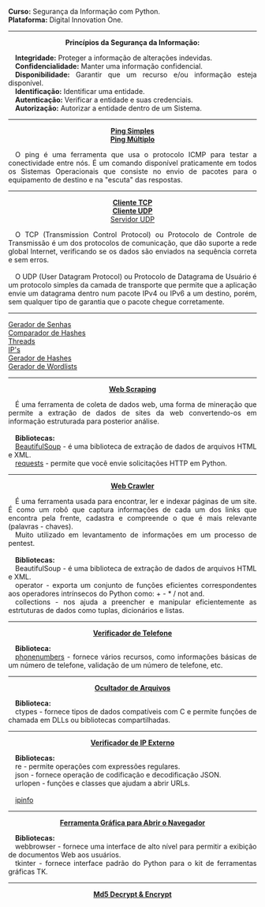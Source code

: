 **Curso:** Segurança da Informação com Python. <br>
**Plataforma:** Digital Innovation One.

<hr>

<p align="center">
    <strong>Princípios da Segurança da Informação:</strong>
</p>

<p align="justify">
    &emsp;<strong>Integridade:</strong> Proteger a informação de alterações indevidas.
    <br>
    &emsp;<strong>Confidencialidade:</strong> Manter uma informação confidencial.
    <br>
    &emsp;<strong>Disponibilidade:</strong> Garantir que um recurso e/ou informação esteja disponível.
    <br>
    &emsp;<strong>Identificação:</strong> Identificar uma entidade.
    <br>
    &emsp;<strong>Autenticação:</strong> Verificar a entidade e suas credenciais.
    <br>
    &emsp;<strong>Autorização:</strong> Autorizar a entidade dentro de um Sistema.
</p>

<hr>

<p align="center">
    <a href="https://github.com/lucasrmagalhaes/seguranca_informacao-py/blob/main/ping_simples.py"><strong>Ping Simples</strong></a>
    <br>
    <a href="https://github.com/lucasrmagalhaes/seguranca_informacao-py/blob/main/ping_multiplo.py"><strong>Ping Múltiplo</strong></a>
</p>

<p align="justify">
    &emsp;O ping é uma ferramenta que usa o protocolo ICMP para testar a conectividade entre nós. É um comando disponível praticamente em todos os Sistemas Operacionais que consiste no envio de pacotes para o equipamento de destino e na "escuta" das respostas.
</p>

<hr>

<p align="center">
    <a href="https://github.com/lucasrmagalhaes/seguranca_informacao-py/blob/main/cliente_TCP.py"><strong>Cliente TCP</strong></a>
    <br>
    <a href="https://github.com/lucasrmagalhaes/seguranca_informacao-py/blob/main/cliente_UDP.py"><strong>Cliente UDP</strong></a>
    <br>
    <a href="https://github.com/lucasrmagalhaes/seguranca_informacao-py/blob/main/servidor_UDP.py">Servidor UDP</a>
</p>

<p align="justify">
    &emsp;O TCP (Transmission Control Protocol) ou Protocolo de Controle de Transmissão é um dos protocolos de comunicação, que dão suporte a rede global Internet, verificando se os dados são enviados na sequência correta e sem erros.
    <br><br>
    &emsp;O UDP (User Datagram Protocol) ou Protocolo de Datagrama de Usuário é um protocolo simples da camada de transporte que permite que a aplicação envie um datagrama dentro num pacote IPv4 ou IPv6 a um destino, porém, sem qualquer tipo de garantia que o pacote chegue corretamente.
</p>

<hr>

[Gerador de Senhas](https://github.com/lucasrmagalhaes/seguranca_informacao-py/blob/main/gerador_de_senhas.py) <br>
[Comparador de Hashes](https://github.com/lucasrmagalhaes/seguranca_informacao-py/blob/main/comparador_de_hashes.py) <br>
[Threads](https://github.com/lucasrmagalhaes/seguranca_informacao-py/blob/main/threads.py) <br>
[IP's](https://github.com/lucasrmagalhaes/seguranca_informacao-py/blob/main/ips.py) <br>
[Gerador de Hashes](https://github.com/lucasrmagalhaes/seguranca_informacao-py/blob/main/gerador_de_hashes.py) <br>
[Gerador de Wordlists](https://github.com/lucasrmagalhaes/seguranca_informacao-py/blob/main/gerador_de_wordlists.py)

<hr>

<p align="center">
    <a href="https://github.com/lucasrmagalhaes/seguranca_informacao-py/blob/main/web_scraping.py"><strong>Web Scraping</strong></a>
</p>

<p align="justify">
    &emsp;É uma ferramenta de coleta de dados web, uma forma de mineração que permite a extração de dados de sites da web convertendo-os em informação estruturada para posterior análise. <br><br>
    &emsp;<strong>Bibliotecas:</strong> <br> 
    &emsp;<a href="https://pypi.org/project/beautifulsoup4/">BeautifulSoup</a> - é uma biblioteca de extração de dados de arquivos HTML e XML. <br> 
    &emsp;<a href="https://pypi.org/project/requests/">requests</a> - permite que você envie solicitações HTTP em Python.
</p>

<hr>

<p align="center">
    <a href="https://github.com/lucasrmagalhaes/seguranca_informacao-py/blob/main/web_crawler.py"><strong>Web Crawler</strong></a>
</p>

<p align="justify">
    &emsp;É uma ferramenta usada para encontrar, ler e indexar páginas de um site. É como um robô que captura informações de cada um dos links que encontra pela frente, cadastra e compreende o que é mais relevante (palavras - chaves). 
    <br>
    &emsp;Muito utilizado em levantamento de informações em um processo de pentest. 
    <br><br>
    &emsp;<strong>Bibliotecas:</strong> 
    <br> 
    &emsp;BeautifulSoup - é uma biblioteca de extração de dados de arquivos HTML e XML. 
    <br> 
    &emsp;operator - exporta um conjunto de funções eficientes correspondentes aos operadores intrínsecos do Python como: + - * / not and. <br>
    &emsp;collections - nos ajuda a preencher e manipular eficientemente as estrtuturas de dados como tuplas, dicionários e listas.
</p>

<hr>

<p align="center">
    <a href="https://github.com/lucasrmagalhaes/seguranca_informacao-py/blob/main/verificador_de_telefone.py"><strong>Verificador de Telefone</strong></a>
</p>

<p align="justify">
    &emsp;<strong>Biblioteca:</strong> 
    <br> 
    &emsp;<a href="https://pypi.org/project/phonenumbers/">phonenumbers</a> - fornece vários recursos, como informações básicas de um número de telefone, validação de um número de telefone, etc.
</p>

<hr>

<p align="center">
    <a href="https://github.com/lucasrmagalhaes/seguranca_informacao-py/blob/main/ocultador_de_arquivos.py"><strong>Ocultador de Arquivos</strong></a>
</p>

<p align="justify">
    &emsp;<strong>Biblioteca:</strong> 
    <br> 
    &emsp;ctypes - fornece tipos de dados compatíveis com C e permite funções de chamada em DLLs ou bibliotecas compartilhadas.
</p>

<hr>

<p align="center">
    <a href="https://github.com/lucasrmagalhaes/seguranca_informacao-py/blob/main/verificador_de_ip_externo.py"><strong>Verificador de IP Externo</strong></a>
</p>

<p align="justify">
    &emsp;<strong>Bibliotecas:</strong> 
    <br> 
    &emsp;re - permite operações com expressões regulares. 
    <br>
    &emsp;json - fornece operação de codificação e decodificação JSON.
    <br>
    &emsp;urlopen - funções e classes que ajudam a abrir URLs.
    <br><br>
    &emsp;<a href="https://ipinfo.io/json">ipinfo</a>
</p>

<hr>

<p align="center">
    <a href="https://github.com/lucasrmagalhaes/seguranca_informacao-py/blob/main/ferramenta_grafica_para_abrir_o_navegador.py"><strong>Ferramenta Gráfica para Abrir o Navegador</strong></a>
</p>

<p align="justify">
    &emsp;<strong>Bibliotecas:</strong> 
    <br> 
    &emsp;webbrowser - fornece uma interface de alto nível para permitir a exibição de documentos Web aos usuários.
    <br>
    &emsp;tkinter - fornece interface padrão do Python para o kit de ferramentas gráficas TK.
</p>

<hr>

<p align="center">
    <a href="https://md5decrypt.net/en/"><strong>Md5 Decrypt & Encrypt</strong></a>
</p>